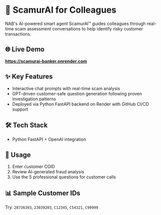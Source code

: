 # 🤖 ScamurAI for Colleagues

NAB's AI-powered smart agent ScamurAI™ guides colleagues through real-time scam assessment conversations to help identify risky customer transactions.

## 🌐 Live Demo
**https://scamurai-banker.onrender.com**

## ✨ Key Features
- Interactive chat prompts with real-time scam analysis
- GPT-driven customer-safe question generation following proven investigation patterns
- Deployed via Python FastAPI backend on Render with GitHub CI/CD support

## 🛠️ Tech Stack
- Python FastAPI + OpenAI integration

## 🚀 Usage
1. Enter customer CGID
2. Review AI-generated fraud analysis
3. Use the 5 professional questions for customer calls

## 📊 Sample Customer IDs
Try: `28736393`, `23039203`, `C12345`, `C54321`, `C99999`
